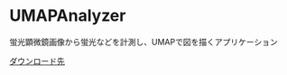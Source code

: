 # UMAPAnalyzer
蛍光顕微鏡画像から蛍光などを計測し、UMAPで図を描くアプリケーション

[ダウンロード先](https://www.micutil.com/umapanalyzer)
